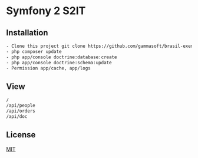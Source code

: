 # Symfony 2 S2IT



## Installation


```bash
- Clone this project git clone https://github.com/gammasoft/brasil-exemplo.git
- php composer update
- php app/console doctrine:database:create
- php app/console doctrine:schema:update
- Permission app/cache, app/logs
```

## View
```bash
/
/api/people
/api/orders
/api/doc
```

## License
[MIT](https://choosealicense.com/licenses/mit/)
